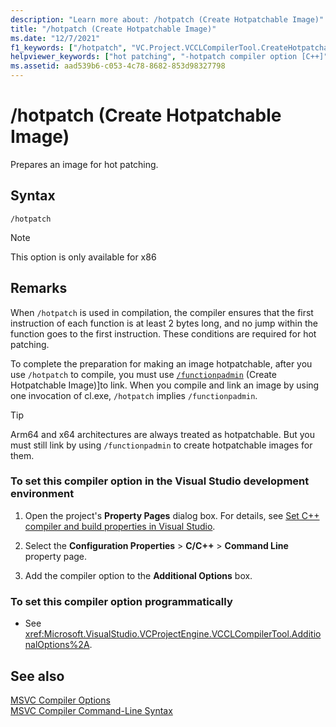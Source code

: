 ```yaml
---
description: "Learn more about: /hotpatch (Create Hotpatchable Image)"
title: "/hotpatch (Create Hotpatchable Image)"
ms.date: "12/7/2021"
f1_keywords: ["/hotpatch", "VC.Project.VCCLCompilerTool.CreateHotpatchableImage"]
helpviewer_keywords: ["hot patching", "-hotpatch compiler option [C++]", "/hotpatch compiler option [C++]", "hotpatching"]
ms.assetid: aad539b6-c053-4c78-8682-853d98327798
---
```

# /hotpatch (Create Hotpatchable Image)

Prepares an image for hot patching.

## Syntax

```
/hotpatch
```

> [!NOTE]
> This option is only available for x86

## Remarks

When `/hotpatch` is used in compilation, the compiler ensures that the first instruction of each function is at least 2 bytes long, and no jump within the function goes to the first instruction. These conditions are required for hot patching.

To complete the preparation for making an image hotpatchable, after you use `/hotpatch` to compile, you must use [`/functionpadmin`](functionpadmin-create-hotpatchable-image.md) (Create Hotpatchable Image)]to link. When you compile and link an image by using one invocation of cl.exe, `/hotpatch` implies `/functionpadmin`.

> [!TIP]
> Arm64 and x64 architectures are always treated as hotpatchable. But you must still link by using `/functionpadmin` to create hotpatchable images for them.
### To set this compiler option in the Visual Studio development environment

1. Open the project's **Property Pages** dialog box. For details, see [Set C++ compiler and build properties in Visual Studio](../working-with-project-properties.md).

1. Select the **Configuration Properties** > **C/C++** > **Command Line** property page.

1. Add the compiler option to the **Additional Options** box.

### To set this compiler option programmatically

- See <xref:Microsoft.VisualStudio.VCProjectEngine.VCCLCompilerTool.AdditionalOptions%2A>.

## See also

[MSVC Compiler Options](compiler-options.md)<br/>
[MSVC Compiler Command-Line Syntax](compiler-command-line-syntax.md)
